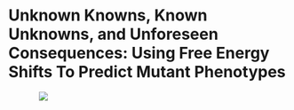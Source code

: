 # Unknown Knowns, Known Unknowns, and Unforeseen Consequences: Using Free Energy Shifts To Predict Mutant Phenotypes

&nbsp;&nbsp;&nbsp;&nbsp;&nbsp;&nbsp;&nbsp;&nbsp;&nbsp;&nbsp;&nbsp;&nbsp;&nbsp;&nbsp;![](mutant)

